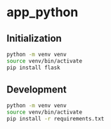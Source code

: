 # app_python

## Initialization

```bash
python -m venv venv
source venv/bin/activate
pip install flask
```

## Development

```bash
python -m venv venv
source venv/bin/activate
pip install -r requirements.txt
```
